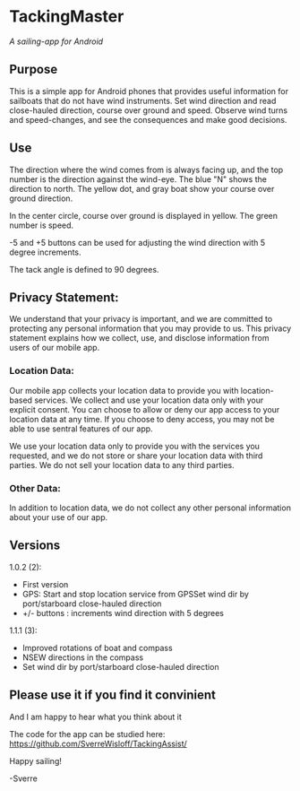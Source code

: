 # TackingMaster
_A sailing-app for Android_

## Purpose

This is a simple app for Android phones that provides useful information for sailboats that do not have wind instruments.
Set wind direction and read close-hauled direction, course over ground and speed.
Observe wind turns and speed-changes, and see the consequences and make good decisions.

## Use

The direction where the wind comes from is always facing up, and the top number is the direction against the wind-eye. The blue "N" shows the direction to north. The yellow dot, and gray boat show your course over ground direction.

In the center circle, course over ground is displayed in yellow. The green number is speed. 

-5 and +5 buttons can be used for adjusting the wind direction with 5 degree increments.

The tack angle is defined to 90 degrees.

## Privacy Statement:

We understand that your privacy is important, and we are committed to protecting any personal information that you may provide to us. This privacy statement explains how we collect, use, and disclose information from users of our mobile app.

### Location Data:

Our mobile app collects your location data to provide you with location-based services. We collect and use your location data only with your explicit consent. You can choose to allow or deny our app access to your location data at any time. If you choose to deny access, you may not be able to use sentral features of our app.

We use your location data only to provide you with the services you requested, and we do not store or share your location data with third parties. We do not sell your location data to any third parties.

### Other Data:

In addition to location data, we do not collect any other personal information about your use of our app.

## Versions

1.0.2 (2): 
 - First version
 - GPS: Start and stop location service from GPSSet wind dir by port/starboard close-hauled direction
 - +/- buttons : increments wind direction with 5 degrees

1.1.1 (3):
 - Improved rotations of boat and compass
 - NSEW directions in the compass 
 - Set wind dir by port/starboard close-hauled direction
 
## Please use it if you find it convinient

And I am happy to hear what you think about it

The code for the app can be studied here:
<a href="https://github.com/SverreWisloff/TackingAssist/">https://github.com/SverreWisloff/TackingAssist/</a>

Happy sailing!

-Sverre 